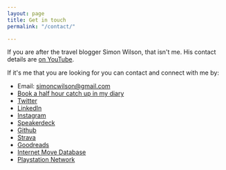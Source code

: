 ```yaml
---
layout: page
title: Get in touch
permalink: "/contact/"

---
```

If you are after the travel blogger Simon Wilson, that isn't me. His contact details are [on YouTube](https://www.youtube.com/c/SimonWilson12/about).

If it's me that you are looking for you can contact and connect with me by:

* Email: [simoncwilson@gmail.com](mailto:simoncwilson@gmail.com)
* [Book a half hour catch up in my diary](http://calendly.com/officeofwilson/catch-up)
* [Twitter](http://www.twitter.com/ErmLikeYeah)
* [LinkedIn](https://uk.linkedin.com/in/siwilson/)
* [Instagram](https://www.instagram.com/idlesi/)
* [Speakerdeck](https://speakerdeck.com/idlesi)
* [Github](https://github.com/ermlikeyeah)
* [Strava](https://www.strava.com/athletes/41247532)
* [Goodreads](https://www.goodreads.com/user/show/4156043-si-wilson)
* [Internet Move Database](https://www.imdb.com/user/ur25681432/ratings)
* [Playstation Network](https://my.playstation.com/profile/idlesi)
